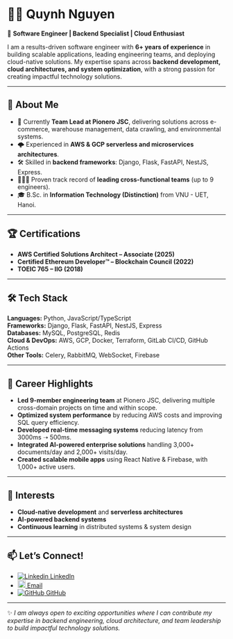 # 👩‍💻 Quynh Nguyen

🚀 **Software Engineer | Backend Specialist | Cloud Enthusiast**  

I am a results-driven software engineer with **6+ years of experience** in building scalable applications, leading engineering teams, and deploying cloud-native solutions. My expertise spans across **backend development, cloud architectures, and system optimization**, with a strong passion for creating impactful technology solutions.  

---

## 🔹 About Me
- 💼 Currently **Team Lead at Pionero JSC**, delivering solutions across e-commerce, warehouse management, data crawling, and environmental systems.  
- 🌩️ Experienced in **AWS & GCP serverless and microservices architectures**.  
- 🛠️ Skilled in **backend frameworks**: Django, Flask, FastAPI, NestJS, Express.  
- 🧑‍🤝‍🧑 Proven track record of **leading cross-functional teams** (up to 9 engineers).  
- 🎓 B.Sc. in **Information Technology (Distinction)** from VNU - UET, Hanoi.  

---

## 🏆 Certifications
- **AWS Certified Solutions Architect – Associate (2025)**  
- **Certified Ethereum Developer™ – Blockchain Council (2022)**  
- **TOEIC 765 – IIG (2018)**  

---

## 🛠️ Tech Stack
**Languages:** Python, JavaScript/TypeScript  
**Frameworks:** Django, Flask, FastAPI, NestJS, Express  
**Databases:** MySQL, PostgreSQL, Redis  
**Cloud & DevOps:** AWS, GCP, Docker, Terraform, GitLab CI/CD, GitHub Actions  
**Other Tools:** Celery, RabbitMQ, WebSocket, Firebase  

---

## 📌 Career Highlights
- **Led 9-member engineering team** at Pionero JSC, delivering multiple cross-domain projects on time and within scope.  
- **Optimized system performance** by reducing AWS costs and improving SQL query efficiency.  
- **Developed real-time messaging systems** reducing latency from 3000ms ➝ 500ms.  
- **Integrated AI-powered enterprise solutions** handling 3,000+ documents/day and 2,000+ visits/day.  
- **Created scalable mobile apps** using React Native & Firebase, with 1,000+ active users.  

---

## 🌱 Interests
- **Cloud-native development** and **serverless architectures**  
- **AI-powered backend systems**  
- **Continuous learning** in distributed systems & system design  

---

## 📫 Let’s Connect!
- [![Linkedin](https://i.sstatic.net/gVE0j.png) LinkedIn](https://www.linkedin.com/in/quynh-nguyen-a9271313b/)  
- [<img src="https://img.icons8.com/color/48/000000/gmail--v1.png" alt="Gmail" height="18"> Email](mailto:quynhlayer@gmail.com)  
- [![GitHub](https://i.sstatic.net/tskMh.png) GitHub](https://github.com/layer-quynh)  

---
✨ *I am always open to exciting opportunities where I can contribute my expertise in backend engineering, cloud architecture, and team leadership to build impactful technology solutions.*  


